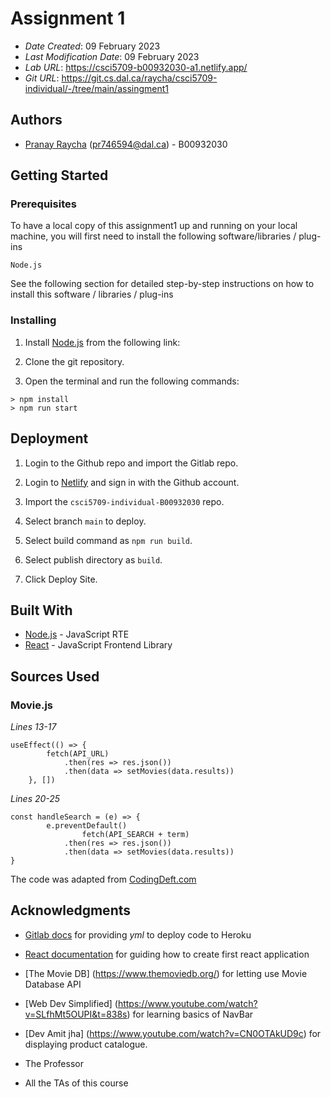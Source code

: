 # Assignment 1

- _Date Created_: 09 February 2023
- _Last Modification Date_: 09 February 2023
- _Lab URL_: https://csci5709-b00932030-a1.netlify.app/
- _Git URL_: https://git.cs.dal.ca/raycha/csci5709-individual/-/tree/main/assingment1

## Authors

- [Pranay Raycha](pr746594@dal.ca) (pr746594@dal.ca) - B00932030

## Getting Started

### Prerequisites

To have a local copy of this  assignment1  up and running on your local machine, you will first need to install the following software/libraries / plug-ins

```
Node.js
```

See the following section for detailed step-by-step instructions on how to install this software / libraries / plug-ins

### Installing

1. Install [Node.js](https://nodejs.org/en/download/) from the following link:

2. Clone the git repository.

3. Open the terminal and run the following commands:

```
> npm install
> npm run start
```

## Deployment


1. Login to the Github repo and import the Gitlab repo.

2. Login to [Netlify](https://app.netlify.com/) and sign in with the Github account.

3. Import the `csci5709-individual-B00932030` repo.

4. Select branch `main` to deploy.

5. Select build command as `npm run build`.

6. Select publish directory as `build`.

7. Click Deploy Site.

## Built With

- [Node.js](https://nodejs.org/en/) - JavaScript RTE
- [React](https://reactjs.org/) - JavaScript Frontend Library

## Sources Used

### Movie.js

_Lines 13-17_

```
useEffect(() => {
        fetch(API_URL)
            .then(res => res.json())
            .then(data => setMovies(data.results))
    }, [])
```
_Lines 20-25_

```
const handleSearch = (e) => {
        e.preventDefault()
				fetch(API_SEARCH + term)
            .then(res => res.json())
            .then(data => setMovies(data.results))
}

```

The code was adapted from [CodingDeft.com](https://www.codingdeft.com/posts/react-fetch-data-api/)

## Acknowledgments

- [Gitlab docs](https://docs.gitlab.com/ee/ci/examples/deployment/index.html#storing-api-keys) for providing _yml_ to deploy code to Heroku

- [React documentation](https://reactjs.org/docs/create-a-new-react-app.html) for guiding how to create first react application

- [The Movie DB] (https://www.themoviedb.org/) for letting use Movie Database API

- [Web Dev Simplified] (https://www.youtube.com/watch?v=SLfhMt5OUPI&t=838s) for learning basics of NavBar

- [Dev Amit jha] (https://www.youtube.com/watch?v=CN0OTAkUD9c) for displaying product catalogue.

- The Professor

- All the TAs of this course
